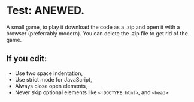 # Test: ANEWED.
A small game, to play it download the code as a .zip and open it with a browser (preferrably modern). You can delete the .zip file to get rid of the game.
## If you edit:
* Use two space indentation,
* Use strict mode for JavaScript,
* Always close open elements,
* Never skip optional elements like ```<!DOCTYPE html>```, and ```<head>```
